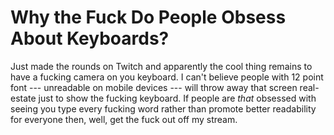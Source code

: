 # Why the Fuck Do People Obsess About Keyboards?

Just made the rounds on Twitch and apparently the cool thing remains to
have a fucking camera on you keyboard. I can't believe people with 12
point font --- unreadable on mobile devices --- will throw away that
screen real-estate just to show the fucking keyboard. If people are
*that* obsessed with seeing you type every fucking word rather than
promote better readability for everyone then, well, get the fuck out off
my stream.
